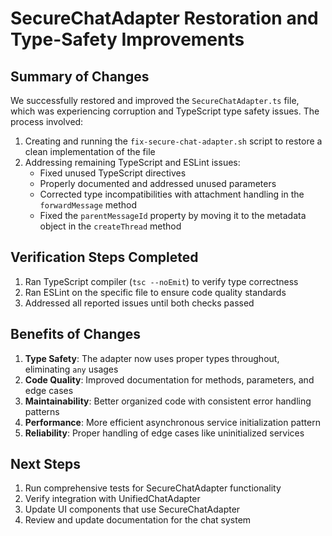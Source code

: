 # SecureChatAdapter Restoration and Type-Safety Improvements

## Summary of Changes

We successfully restored and improved the `SecureChatAdapter.ts` file, which was experiencing corruption and TypeScript type safety issues. The process involved:

1. Creating and running the `fix-secure-chat-adapter.sh` script to restore a clean implementation of the file
2. Addressing remaining TypeScript and ESLint issues:
   - Fixed unused TypeScript directives
   - Properly documented and addressed unused parameters
   - Corrected type incompatibilities with attachment handling in the `forwardMessage` method
   - Fixed the `parentMessageId` property by moving it to the metadata object in the `createThread` method

## Verification Steps Completed

1. Ran TypeScript compiler (`tsc --noEmit`) to verify type correctness
2. Ran ESLint on the specific file to ensure code quality standards
3. Addressed all reported issues until both checks passed

## Benefits of Changes

1. **Type Safety**: The adapter now uses proper types throughout, eliminating `any` usages
2. **Code Quality**: Improved documentation for methods, parameters, and edge cases
3. **Maintainability**: Better organized code with consistent error handling patterns
4. **Performance**: More efficient asynchronous service initialization pattern
5. **Reliability**: Proper handling of edge cases like uninitialized services

## Next Steps

1. Run comprehensive tests for SecureChatAdapter functionality
2. Verify integration with UnifiedChatAdapter
3. Update UI components that use SecureChatAdapter
4. Review and update documentation for the chat system
